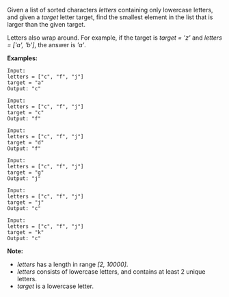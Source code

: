 Given a list of sorted characters *letters* containing only lowercase letters, and given a *target* letter target, find the smallest element in the list that is larger than the given target.

Letters also wrap around. For example, if the target is *target = 'z'* and *letters = ['a', 'b']*, the answer is *'a'*.

**Examples:**
```
Input:
letters = ["c", "f", "j"]
target = "a"
Output: "c"

Input:
letters = ["c", "f", "j"]
target = "c"
Output: "f"

Input:
letters = ["c", "f", "j"]
target = "d"
Output: "f"

Input:
letters = ["c", "f", "j"]
target = "g"
Output: "j"

Input:
letters = ["c", "f", "j"]
target = "j"
Output: "c"

Input:
letters = ["c", "f", "j"]
target = "k"
Output: "c"
```

**Note:**
* *letters* has a length in range *[2, 10000]*.
* *letters* consists of lowercase letters, and contains at least 2 unique letters.
* *target* is a lowercase letter.